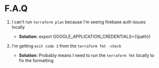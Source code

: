 # F.A.Q

1. I can't run `terraform plan` because I'm seeing firebase auth issues locally
    - **Solution:** export GOOGLE_APPLICATION_CREDENTIALS={{path}}

2. I'm getting `exit code 3` from the `terraform fmt -check`
    - **Solution:** Probably means I need to run the `terraform fmt` locally to fix the formatting